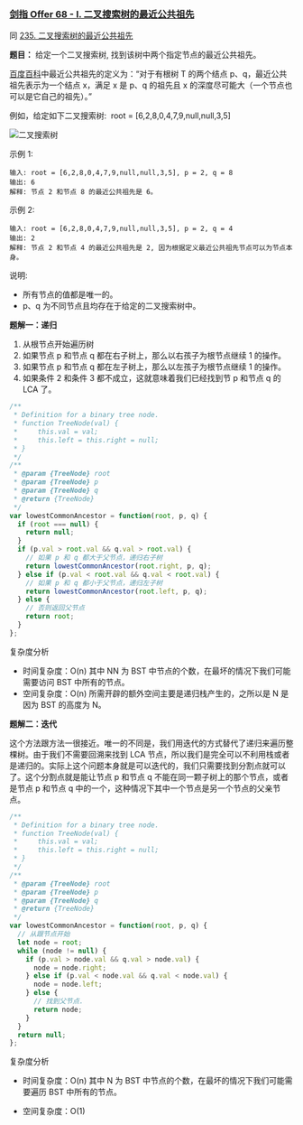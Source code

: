 ### [剑指 Offer 68 - I. 二叉搜索树的最近公共祖先](https://leetcode-cn.com/problems/er-cha-sou-suo-shu-de-zui-jin-gong-gong-zu-xian-lcof/)

同 [235. 二叉搜索树的最近公共祖先](https://leetcode-cn.com/problems/lowest-common-ancestor-of-a-binary-search-tree/)

**题目：** 给定一个二叉搜索树, 找到该树中两个指定节点的最近公共祖先。

[百度百科](https://baike.baidu.com/item/%E6%9C%80%E8%BF%91%E5%85%AC%E5%85%B1%E7%A5%96%E5%85%88/8918834?fr=aladdin)中最近公共祖先的定义为：“对于有根树 T 的两个结点 p、q，最近公共祖先表示为一个结点 x，满足 x 是 p、q 的祖先且 x 的深度尽可能大（一个节点也可以是它自己的祖先）。”

例如，给定如下二叉搜索树:  root = [6,2,8,0,4,7,9,null,null,3,5]

![二叉搜索树](https://assets.leetcode-cn.com/aliyun-lc-upload/uploads/2018/12/14/binarysearchtree_improved.png)

示例 1:

```
输入: root = [6,2,8,0,4,7,9,null,null,3,5], p = 2, q = 8
输出: 6
解释: 节点 2 和节点 8 的最近公共祖先是 6。
```

示例 2:

```
输入: root = [6,2,8,0,4,7,9,null,null,3,5], p = 2, q = 4
输出: 2
解释: 节点 2 和节点 4 的最近公共祖先是 2, 因为根据定义最近公共祖先节点可以为节点本身。
```

说明:

- 所有节点的值都是唯一的。
- p、q 为不同节点且均存在于给定的二叉搜索树中。

**题解一：递归**

1. 从根节点开始遍历树
2. 如果节点 p 和节点 q 都在右子树上，那么以右孩子为根节点继续 1 的操作。
3. 如果节点 p 和节点 q 都在左子树上，那么以左孩子为根节点继续 1 的操作。
4. 如果条件 2 和条件 3 都不成立，这就意味着我们已经找到节 p 和节点 q 的 LCA 了。

```js
/**
 * Definition for a binary tree node.
 * function TreeNode(val) {
 *     this.val = val;
 *     this.left = this.right = null;
 * }
 */
/**
 * @param {TreeNode} root
 * @param {TreeNode} p
 * @param {TreeNode} q
 * @return {TreeNode}
 */
var lowestCommonAncestor = function(root, p, q) {
  if (root === null) {
    return null;
  }
  if (p.val > root.val && q.val > root.val) {
    // 如果 p 和 q 都大于父节点，递归右子树
    return lowestCommonAncestor(root.right, p, q);
  } else if (p.val < root.val && q.val < root.val) {
    // 如果 p 和 q 都小于父节点，递归左子树
    return lowestCommonAncestor(root.left, p, q);
  } else {
    // 否则返回父节点
    return root;
  }
};
```

复杂度分析

- 时间复杂度：O(n)
  其中 NN 为 BST 中节点的个数，在最坏的情况下我们可能需要访问 BST 中所有的节点。
- 空间复杂度：O(n)
  所需开辟的额外空间主要是递归栈产生的，之所以是 N 是因为 BST 的高度为 N。

**题解二：迭代**

这个方法跟方法一很接近。唯一的不同是，我们用迭代的方式替代了递归来遍历整棵树。由于我们不需要回溯来找到 LCA 节点，所以我们是完全可以不利用栈或者是递归的。实际上这个问题本身就是可以迭代的，我们只需要找到分割点就可以了。这个分割点就是能让节点 p 和节点 q 不能在同一颗子树上的那个节点，或者是节点 p 和节点 q 中的一个，这种情况下其中一个节点是另一个节点的父亲节点。

```js
/**
 * Definition for a binary tree node.
 * function TreeNode(val) {
 *     this.val = val;
 *     this.left = this.right = null;
 * }
 */
/**
 * @param {TreeNode} root
 * @param {TreeNode} p
 * @param {TreeNode} q
 * @return {TreeNode}
 */
var lowestCommonAncestor = function(root, p, q) {
  // 从跟节点开始
  let node = root;
  while (node != null) {
    if (p.val > node.val && q.val > node.val) {
      node = node.right;
    } else if (p.val < node.val && q.val < node.val) {
      node = node.left;
    } else {
      // 找到父节点.
      return node;
    }
  }
  return null;
};
```

复杂度分析

- 时间复杂度：O(n)
  其中 N 为 BST 中节点的个数，在最坏的情况下我们可能需要遍历 BST 中所有的节点。

- 空间复杂度：O(1)
